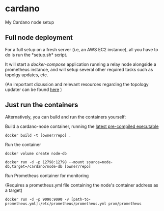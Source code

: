 # cardano
My Cardano node setup

<h2>Full node deployment</h2>
For a full setup on a fresh server (i.e, an AWS EC2 instance), all you have to do is run the *setup.sh* script.

It will start a *docker-compose* application running a relay node alongside a prometheus instance, and will setup several other required tasks such as topolgy updates, etc.

(An important dicussion and relevant resources regarding the topology updater can be found [here](https://forum.cardano.org/t/is-running-topology-updater-a-must/91494) )

<h2>Just run the containers</h2>
Alternatively, you can build and run the containers yourself:

Build a cardano-node container, running the [latest pre-compiled executable](https://hydra.iohk.io/job/Cardano/cardano-node/cardano-node-linux/latest/)

```docker build -t [owner/repo] .```

Run the container

```docker volume create node-db```

```docker run -d -p 12798:12798 --mount source=node-db,target=/cardano/node-db [owner/repo]```

Run Prometheus container for monitoring

(Requires a prometheus.yml file containing the node's container address as a target)

```docker run -d -p 9090:9090 -v [path-to-prometheus.yml]:/etc/prometheus/prometheus.yml prom/prometheus```
